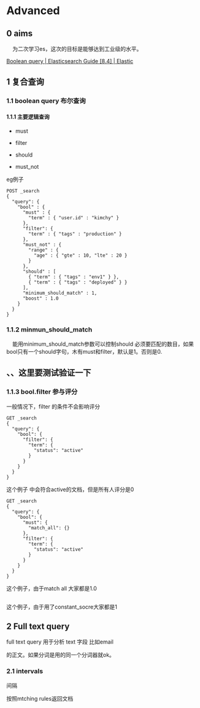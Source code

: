 # Advanced

## 0 aims

    为二次学习es，这次的目标是能够达到工业级的水平。

[Boolean query | Elasticsearch Guide [8.4] | Elastic](https://www.elastic.co/guide/en/elasticsearch/reference/current/query-dsl-bool-query.html)

## 1 复合查询

### 1.1 boolean query 布尔查询

#### 1.1.1 主要逻辑查询

- must

- filter

- should

- must_not

eg例子

```
POST _search
{
  "query": {
    "bool" : {
      "must" : {
        "term" : { "user.id" : "kimchy" }
      },
      "filter": {
        "term" : { "tags" : "production" }
      },
      "must_not" : {
        "range" : {
          "age" : { "gte" : 10, "lte" : 20 }
        }
      },
      "should" : [
        { "term" : { "tags" : "env1" } },
        { "term" : { "tags" : "deployed" } }
      ],
      "minimum_should_match" : 1,
      "boost" : 1.0
    }
  }
}
```

### 1.1.2 minmun_should_match

    能用minimum_should_match参数可以控制should 必须要匹配的数目，如果bool只有一个should字句，木有must和filter，默认是1。否则是0.

## 、、这里要测试验证一下

### 1.1.3  bool.filter 参与评分

一般情况下，filter 的条件不会影响评分

```
GET _search
{
  "query": {
    "bool": {
      "filter": {
        "term": {
          "status": "active"
        }
      }
    }
  }
}
```

这个例子 中会符合active的文档，但是所有人评分是0

```
GET _search
{
  "query": {
    "bool": {
      "must": {
        "match_all": {}
      },
      "filter": {
        "term": {
          "status": "active"
        }
      }
    }
  }
}
```

这个例子，由于match all 大家都是1.0

```

```

这个例子，由于用了constant_socre大家都是1

## 2 Full text query

full text query 用于分析 text 字段 比如email

的正文。如果分词是用的同一个分词器就ok。



### 2.1 intervals

间隔

按照mtching rules返回文档
